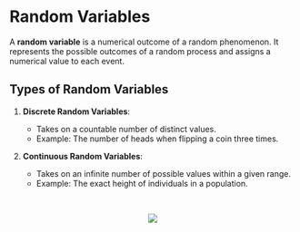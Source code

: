 # Random Variables

A **random variable** is a numerical outcome of a random phenomenon. It represents the possible outcomes of a random process and assigns a numerical value to each event.

## Types of Random Variables

1. **Discrete Random Variables**:
   - Takes on a countable number of distinct values.
   - Example: The number of heads when flipping a coin three times.

2. **Continuous Random Variables**:
   - Takes on an infinite number of possible values within a given range.
   - Example: The exact height of individuals in a population.
  
  <br/>

  <p align="center">
    
  <img src="https://github.com/user-attachments/assets/d03bcf33-32f2-4e3a-9fec-ece5af67c020" />
  
  </p>

